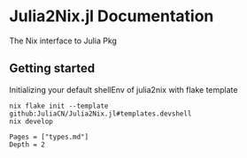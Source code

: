 # Julia2Nix.jl Documentation

The Nix interface to Julia Pkg

## Getting started

Initializing your default shellEnv of julia2nix with flake template

```
nix flake init --template github:JuliaCN/Julia2Nix.jl#templates.devshell
nix develop
```

```@contents
Pages = ["types.md"]
Depth = 2
```
